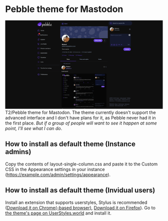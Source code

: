 # Pebble theme for Mastodon
![Preview of the theme](preview.png)
T2/Pebble theme for Mastodon. The theme currently doesn't support the advanced interface and I don't have plans for it, as Pebble never had it in the first place. *But if a group of people will want to see it happen at some point, I'll see what I can do*.

## How to install as default theme (Instance admins)
Copy the contents of layout-single-column.css and paste it to the Custom CSS in the Appearance settings in your instance (https://example.com/admin/settings/appearance).

## How to install as default theme (Invidual users)
Install an extension that supports userstyles, Stylus is recommended ([Download it on Chrome(-based browser)](https://chrome.google.com/webstore/detail/stylus/clngdbkpkpeebahjckkjfobafhncgmne), [Download it on Firefox](https://addons.mozilla.org/firefox/addon/styl-us/)).
Go to [the theme's page on UserStyles.world](https://userstyles.world/style/12847/pebble-theme-for-mastodon) and install it.
